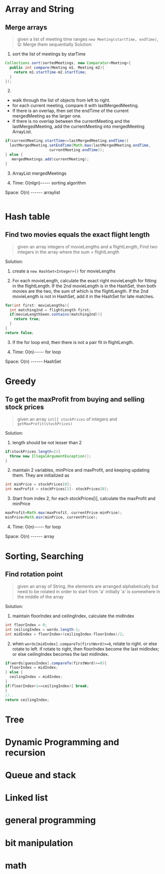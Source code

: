 # Array and String

## Merge arrays

> given a list of meeting time ranges `new Meeting(startTime, endTime)`, 
> Q: Merge them sequentially
Solution: 
1. sort the list of meetings by starTime
```java
Collections.sort(sortedMeetings, new Comparator<Meeting>{
  public int compare(Meeting m1, Meeting m2){
    return m1.startTime-m2.startTime;
  }
});
```

2. 
- walk through the list of objects from left to right.
- for each current meeting, compare it with lastMergedMeeting.
- If there is an overlap, then set the endTime of the current mergedMeeting
as the larger one. 
- If there is no overlap between the currentMeeting and the 
lastMergedMeeting, add the currentMeeting into mergedMeeting ArrayList.
```java
if(currentMeeting.startTime<=lastMergedMeeting.endTime){
  lastMergedMeeting.setEndTime(Math.max(lastMergedMeeting.endTime,
                    currentMeeting.endTime));
} else {
   mergedMeetings.add(currentMeeting);
}
```

3. ArrayList mergedMeetings

4. Time: O(nlgn)----- sorting algorithm

Space: O(n) ------ arraylist
```java
```

# Hash table

## Find two movies equals the exact flight length

> given an array integers of movieLengths and a flightLength,
> Find two integers in the array where the sum = flightLength

Solution:
1. create a `new HashSet<Integer>()` for movieLengths

2. For each movieLength, calculate the exact right movieLength for fitting in
the flightLength. If the 2nd movieLength is in the HashSet, then both movies are 
the two, the sum of which is the flightLength. If the 2nd movieLength is not in 
HashSet, add it in the HashSet for late matches.
```java
for(int first: movieLengths){
  int matching2nd = flightLength-first;
  if(movieLengthSeen.contains(matching2nd)){
    return true;
  }
}
return false;
```
3. If the for loop end, then there is not a pair fit in flightLength.

4. Time: O(n)----- for loop

Space: O(n) ------ HashSet

# Greedy

## To get the maxProfit from buying and selling stock prices

> given an array `int[] stockPrices` of integers and `getMaxProfit(stockPrices)`

Solution:
1. length should be not lesser than 2
```java
if(stockPrices.length<2){
  throw new IllegalArgumentException();
}
```
2. maintain 2 variables, minPrice and maxProfit, and keeping updating them.
They are initialized as 
```java
int minPrice = stockPrices[0];
int maxProfit = stockPrices[1]- stockPrices[0];
```
3. Start from index 2, for each stockPrices[i], 
calculate the maxProfit and minPrice
```java
maxProfit=Math.max(maxProfit, currentPrice-minPrice);
minPrice=Math.min(minPrice, currentPrice);
```
4. Time: O(n)----- for loop

Space: O(n) ------ array

# Sorting, Searching

## Find rotation point

> given an array of String, the elements are arranged alphabetically
> but need to be rotated in order to start from 'a' 
> initially 'a' is somewhere in the middle of the array

Solution:
1. maintain floorIndex and ceilingIndex, calculate the midIndex
```java
int floorIndex = 0;
int ceilingIndex = words.length-1;
int midIndex = floorIndex+(ceilingIndex-floorIndex)/2;
```
2. when `words[midIndex].compareTo(firstWord)>=0`, rotate to right.
or else rotate to left. if rotate to right, then floorIndex become the last 
midIndex; or else ceilingIndex becomes the last midIndex.
```java
if(words[guessIndex].compareTo(firstWord)>=0){
  floorIndex = midIndex;
} else {
  ceilingIndex = midIndex;
}
if(floorIndex+1==ceilingIndex){ break;
}
//..
return ceilingIndex;
```
# Tree
# Dynamic Programming and recursion
# Queue and stack
# Linked list
# general programming
# bit manipulation
# math
